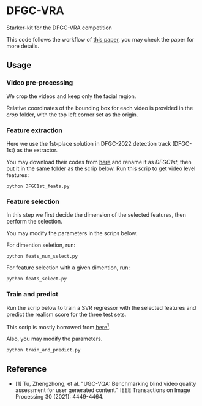 # DFGC-VRA
Starker-kit for the DFGC-VRA competition

This code follows the workflow of [this paper](https://arxiv.org/abs/2302.00918),  you may check the paper for more details.


## Usage

### Video pre-processing
We crop the videos and keep only the facial region.

Relative coordinates of the bounding box for each video is provided in the *crop* folder, with the top left corner set as the origin.

### Feature extraction
Here we use the 1st-place solution in DFGC-2022 detection track (DFGC-1st) as the extractor.

You may download their codes from [here](https://github.com/chenhanch/DFGC-2022-1st-place.git) and rename it as *DFGC1st*, then put it in the same folder as the scrip below.
Run this scrip to get video level features:
```
python DFGC1st_feats.py
```

### Feature selection
In this step we first decide the dimension of the selected features, then perform the selection.

You may modify the parameters in the scrips below.

For dimention seletion, run:
```
python feats_num_select.py
```

For feature selection with a given dimention, run: 
```
python feats_select.py
```

### Train and predict
Run the scrip below to train a SVR regressor with the selected features and predict the realism score for the three test sets.

This scrip is mostly borrowed from [here](https://github.com/vztu/BVQA_Benchmark.git)[<sup>1</sup>](#refer-anchor-1).

Also, you may modify the parameters.

```
python train_and_predict.py
```

## Reference

<div id="refer-anchor-1"></div>

- [1] Tu, Zhengzhong, et al. "UGC-VQA: Benchmarking blind video quality assessment for user generated content." IEEE Transactions on Image Processing 30 (2021): 4449-4464.



